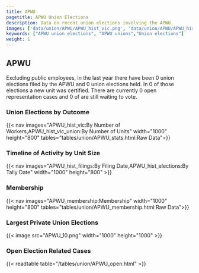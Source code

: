 ```yaml
---
title: APWU
pagetitle: APWU Union Elections
description: Data on recent union elections involving the APWU.
images: ['data/union/APWU/APWU_hist_vic.png', 'data/union/APWU/APWU_hist_size.png', 'data/union/APWU/APWU_10.png']
keywords: ["APWU union elections", "APWU unions","Union elections"]
weight: 1
---
```

##  APWU

Excluding public employees, in the last year there have been 0 union elections filed by the APWU and 0 union elections held. In 0 of those elections a new unit was certified. There are currently 0 open representation cases and 0 of are still waiting to vote.

### Union Elections by Outcome
{{< nav images="APWU_hist_vic:By Number of Workers,APWU_hist_vic_union:By Number of Units" width="1000" height="800" tables="tables/union/APWU_stats.html:Raw Data">}}

### Timeline of Activity by Unit Size
{{< nav images="APWU_hist_filings:By Filing Date,APWU_hist_elections:By Tally Date" width="1000" height="800" >}}

### Membership
{{< nav images="APWU_membership:Membership" width="1000" height="800" tables="tables/union/APWU_membership.html:Raw Data">}}

### Largest Private Union Elections
{{< image src="APWU_10.png" width="1000" height="1000"  >}}

### Open Election Related Cases
{{< readtable table="/tables/union/APWU_open.html" >}}

